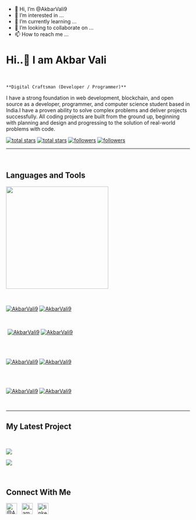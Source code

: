 - 👋 Hi, I’m @AkbarVali9
- 👀 I’m interested in ...
- 🌱 I’m currently learning ...
- 💞️ I’m looking to collaborate on ...
- 📫 How to reach me ...

<!---
AkbarVali9/AkbarVali9 is a ✨ special ✨ repository because its `README.md` (this file) appears on your GitHub profile.
You can click the Preview link to take a look at your changes.
--->

<h1>Hi..👋  I am Akbar Vali</h1>
<br /> 

                    
`**Digital Craftsman (Developer / Programmer)**`

                    

<p align="left">I have a strong foundation in web development, blockchain, and open source as a developer, programmer, and computer science student based in India.I have a proven ability to solve complex problems and deliver projects successfully. All coding projects are built from the ground up, beginning with planning and design and progressing to the solution of real-world problems with code.</p>
<p align="left"> 
  <a href="https://github.com/AkbarVali9?tab=repositories&sort=stargazers#gh-light-mode-only">
    <img alt="total stars" title="Total stars on GitHub" src="https://custom-icon-badges.demolab.com/github/stars/AkbarVali9?color=3ea97d&style=for-the-badge&labelColor=40b682&logo=star#gh-light-mode-only"/></a>
  
  <a href="https://github.com/AkbarVali9?tab=repositories&sort=stargazers#gh-dark-mode-only">
    <img alt="total stars" title="Total stars on GitHub" src="https://custom-icon-badges.demolab.com/github/stars/AkbarVali9?color=655489&style=for-the-badge&labelColor=c691e9&logo=star#gh-dark-mode-only"/></a>
  
  <a href="https://github.com/AkbarVali9?tab=followers#gh-light-mode-only">
    <img alt="followers" title="Follow me on Github" src="https://custom-icon-badges.demolab.com/github/followers/AkbarVali9?color=2c4954&labelColor=2c3e50&style=for-the-badge&logo=person-add&label=Follow&logoColor=white#gh-light-mode-only"/></a>
    
  <a href="https://github.com/AkbarVali9?tab=followers#gh-dark-mode-only">
    <img alt="followers" title="Follow me on Github" src="https://custom-icon-badges.demolab.com/github/followers/AkbarVali9?color=dacc84&labelColor=f9e692&style=for-the-badge&logo=person-add&label=Follow&logoColor=white#gh-dark-mode-only"/></a>
</p>

---
<br />

                    

<h2>Languages and Tools</h2> 
<p align="left">
<img width="280px"  src="https://skillicons.dev/icons?i=html,css,js,react,python,nodejs,sqlite&perline=9"  />
</p>
<br />

                    

<p><a href="https://github.com/AkbarVali9#gh-dark-mode-only" target="_blank"><img align="center" src="https://github-readme-stats.vercel.app/api/top-langs/?username=AkbarVali9&langs_count=6&show_icon=true&layout=compact&theme=nightowl#gh-dark-mode-only" alt="AkbarVali9" /></a>
  <a href="https://github.com/AkbarVali9#gh-light-mode-only" target="_blank"><img align="center" src="https://github-readme-stats.vercel.app/api/top-langs/?username=AkbarVali9&langs_count=6&show_icon=true&layout=compact&theme=vue#gh-light-mode-only" alt="AkbarVali9" /></a>
</p>

<br />

<p>&nbsp;<a href="https://github.com/AkbarVali9#gh-dark-mode-only" target="_blank"><img align="center" src="https://github-readme-stats.vercel.app/api?username=AkbarVali9&count_private=true&show_icons=true&theme=nightowl#gh-dark-mode-only" alt="AkbarVali9" /></a>
<a href="https://github.com/AkbarVali9#gh-light-mode-only" target="_blank"><img align="center" src="https://github-readme-stats.vercel.app/api?username=AkbarVali9&count_private=true&show_icons=true&theme=vue#gh-light-mode-only" alt="AkbarVali9" /></a>
</p> 
<br>
<br />

<p><a href="https://github.com/AkbarVali9#gh-dark-mode-only" target="_blank"><img align="center" src="https://streak-stats.demolab.com?user=AkbarVali9&theme=nightowl#gh-dark-mode-only" alt="AkbarVali9"/></a>
<a href="https://github.com/AkbarVali9#gh-light-mode-only" target="_blank"><img align="center" src="https://streak-stats.demolab.com?user=AkbarVali9&theme=vue#gh-light-mode-only" alt="AkbarVali9"/></a></p>
<br/>
<br />

<p><a href="https://github.com/AkbarVali9#gh-dark-mode-only" target="_blank"><img align="center" src="https://github-readme-activity-graph.cyclic.app/graph?username=AkbarVali9&theme=nightowl#gh-dark-mode-only" alt="AkbarVali9" /></a>
<a href="https://github.com/AkbarVali9#gh-light-mode-only" target="_blank"><img align="center" src="https://github-readme-activity-graph.cyclic.app/graph?username=AkbarVali9&theme=vue#gh-light-mode-only" alt="AkbarVali9" /></a></p>
<br/>

---


                    

<h2>My Latest Project</h2> 
<br />
<p><a href="https://github.com/AkbarVali9/moviesApp-miniProject#gh-dark-mode-only" target="_blank"><img align="center" src="https://github-readme-stats.vercel.app/api/pin/?username=AkbarVali9&repo=moviesApp-miniProject&theme=nightowl&show_owner=true#gh-dark-mode-only"/></a></p>
<p><a href="https://github.com/AkbarVali9/moviesApp-miniProject#gh-light-mode-only" target="_blank"><img align="center" src="https://github-readme-stats.vercel.app/api/pin/?username=AkbarVali9&repo=moviesApp-miniProject&theme=vue&show_owner=true#gh-light-mode-only"/></a></p>
<br />


                    

<h2>Connect With Me</h2> 
<p align="left">
<a href="https://twitter.com/@Akbar_vali9" target="_blank"><img align="left" width="30px" style="padding-right:10px;" src="https://raw.githubusercontent.com/rahuldkjain/github-profile-readme-generator/master/src/images/icons/Social/twitter.svg" alt="@Akbar_vali9" /></a>
<a href="https://instagram.com/i_am_akbarvali" target="_blank"><img align="left" width="30px" style="padding-right:10px" src="https://raw.githubusercontent.com/rahuldkjain/github-profile-readme-generator/master/src/images/icons/Social/instagram.svg" alt="i_am_akbarvali" /></a>
<a href="www.linkedin.com/in/shaik-akbar-vali-7094b321a" target="_blank"><img align="left" alt="linkedin" width="30px" style="padding-right: 10px;" src="https://cdn.jsdelivr.net/gh/devicons/devicon/icons/linkedin/linkedin-original.svg" /></a>
</p>
